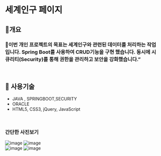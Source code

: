 <h1>세계인구 페이지 </h1>
<h2>🥇개요</h2>
<h3>🎯이번 개인 프로젝트의 목표는 세계인구와 관련된 데이터를 처리하는 작업입니다. Spring Boot를 사용하여 CRUD기능을 구현 했습니다. 동시에 시큐리티(Security)를 통해 권한을 관리하고 보안을 강화했습니다.”</h3>

<br>

<h2>🚀 사용기술</h2>
<ul>
  <li> JAVA , SPRINGBOOT,SECURITY</li>
  <li>ORACLE</li>
  <li>HTML5, CSS3, jQuery, JavaScript</li>
</ul>
<br>

### 간단한 사진보기
![image](https://github.com/sxw77435/population/assets/149069669/94caeb54-67df-40f5-85d6-3813a8bc6554)
![image](https://github.com/sxw77435/population/assets/149069669/cd1d49e3-47ac-49d8-932b-dfbbe84674ad)
<br>
![image](https://github.com/sxw77435/population/assets/149069669/6aba57d6-a2f2-4628-ba0d-a677cf259d49)
![image](https://github.com/sxw77435/population/assets/149069669/4b8a4ed6-da76-417c-a2b0-2235be5017a3)
